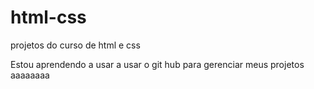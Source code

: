 # html-css
 projetos do curso de html e css

Estou aprendendo a usar a usar o git hub para gerenciar meus projetos 
aaaaaaaa